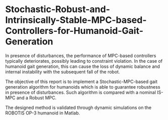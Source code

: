 # Stochastic-Robust-and-Intrinsically-Stable-MPC-based-Controllers-for-Humanoid-Gait-Generation

In presence of disturbances, the performance of MPC-based controllers
typically deteriorates, possibly leading to constraint violation. In the case of humanoid gait generation,
this can cause the loss of dynamic balance and internal instability with the subsequent fall of the robot.

The objective of this report is to implement a Stochastic-MPC-based gait generation algorithm for
humanoids which is able to guarantee robustness in presence of disturbances.
Such algorithm is compared with a nominal IS-MPC and a Robust MPC.

The designed method is validated through dynamic
simulations on the ROBOTIS OP-3 humanoid in Matlab.
